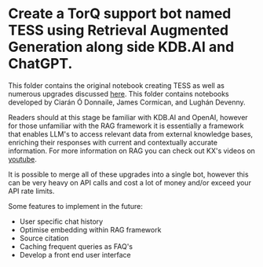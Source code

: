 # Create a TorQ support bot named TESS using Retrieval Augmented Generation along side KDB.AI and ChatGPT.

This folder contains the original notebook creating TESS as well as numerous upgrades discussed [here](https://dataintellect.com/news/tess-again/?preview=true). This folder contains notebooks developed by Ciarán Ó Donnaile, James Cormican, and Lughán Devenny.

Readers should at this stage be familiar with KDB.AI and OpenAI, however for those unfamiliar with the RAG framework it is essentially a framework that enables LLM's to access relevant data from external knowledge bases, enriching their responses with current and contextually accurate information. For more information on RAG you can check out KX's videos on [youtube](https://www.youtube.com/@KxSystems/featured).

It is possible to merge all of these upgrades into a single bot, however this can be very heavy on API calls and cost a lot of money and/or exceed your API rate limits. 

Some features to implement in the future:
* User specific chat history
* Optimise embedding within RAG framework
* Source citation
* Caching frequent queries as FAQ's
* Develop a front end user interface

